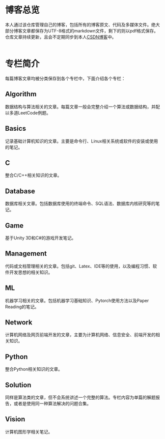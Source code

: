 # 博客总览

本人通过该仓库管理自己的博客，包括所有的博客原文、代码及多媒体文件。绝大部分博客文章都保存为UTF-8格式的markdown文件，剩下的则以pdf格式保存。仓库文章持续更新，且会不定期同步到本人[CSDN博客](https://blog.csdn.net/Zerg_Wang)中。
<br/><br/>

# 专栏简介
每篇博客文章均被分类保存到各个专栏中，下面介绍各个专栏：

## Algorithm
数据结构与算法相关的文章。每篇文章一般会完整介绍一个算法或数据结构，并配以多道LeetCode例题。

## Basics
记录基础计算机知识的文章。主要是命令行、Linux相关系统或软件的安装或使用的笔记。

## C
整合C/C++相关知识的文章。

## Database
数据库相关文章。包括数据库使用的终端命令、SQL语法、数据库内核研究等的笔记。

## Game
基于Unity 3D和C#的游戏开发笔记。

## Management
代码或文档管理相关的文章。包括git、Latex、IDE等的使用，以及编程习惯、软件开发思想的相关知识。

## ML
机器学习相关的文章。包括机器学习基础知识、Pytorch使用方法以及Paper Reading的笔记。

## Network
计算机网络及网页前端开发的文章，主要为计算机网络、信息安全、前端开发的相关知识。

## Python
整合Python相关知识的文章。

## Solution
同样是算法类的文章，但不会系统讲述一个完整的算法。专栏内容为单篇的解题报告，或者是使用同一种算法解决的问题合集。

## Vision
计算机图形学相关笔记。